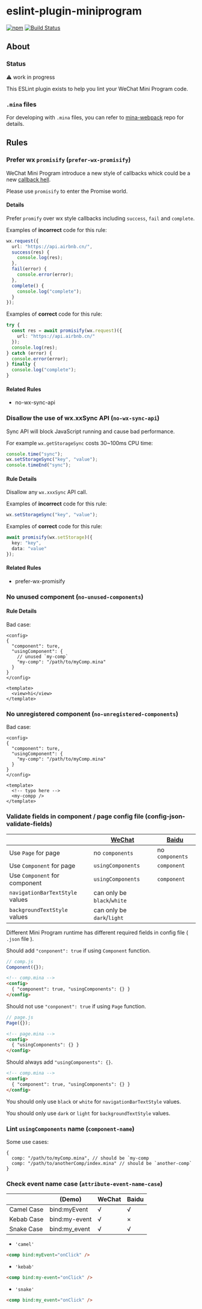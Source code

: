 # eslint-plugin-miniprogram

[![npm](https://img.shields.io/npm/v/eslint-plugin-miniprogram.svg)](https://www.npmjs.com/package/eslint-plugin-miniprogram)
[![Build Status](https://travis-ci.com/airbnb/eslint-plugin-miniprogram.svg?branch=master)](https://travis-ci.com/airbnb/eslint-plugin-miniprogram)

## About

### Status

⚠️ work in progress

This ESLint plugin exists to help you lint your WeChat Mini Program code.

### `.mina` files

For developing with `.mina` files, you can refer to [mina-webpack](https://github.com/tinajs/mina-webpack) repo for details.

## Rules

### Prefer wx `promisify` (`prefer-wx-promisify`)

WeChat Mini Program introduce a new style of callbacks whick could be a new
[callback hell](http://callbackhell.com/).

Please use `promisify` to enter the Promise world.

#### Details

Prefer `promify` over wx style callbacks including `success`, `fail` and `complete`.

Examples of **incorrect** code for this rule:

```ts
wx.request({
  url: "https://api.airbnb.cn/",
  success(res) {
    console.log(res);
  },
  fail(error) {
    console.error(error);
  },
  complete() {
    console.log("complete");
  }
});
```

Examples of **correct** code for this rule:

```ts
try {
  const res = await promisify(wx.request)({
    url: "https://api.airbnb.cn/"
  });
  console.log(res);
} catch (error) {
  console.error(error);
} finally {
  console.log("complete");
}
```

#### Related Rules

- no-wx-sync-api

### Disallow the use of wx.xxSync API (`no-wx-sync-api`)

Sync API will block JavaScript running and cause bad performance.

For example `wx.getStorageSync` costs 30~100ms CPU time:

```ts
console.time("sync");
wx.setStorageSync("key", "value");
console.timeEnd("sync");
```

#### Rule Details

Disallow any `wx.xxxSync` API call.

Examples of **incorrect** code for this rule:

```ts
wx.setStorageSync("key", "value");
```

Examples of **correct** code for this rule:

```ts
await promisify(wx.setStorage)({
  key: "key",
  data: "value"
});
```

#### Related Rules

- prefer-wx-promisify

### No unused component (`no-unused-components`)

#### Rule Details

Bad case:

```vue
<config>
{
  "component": ture,
  "usingComponent": {
    // unused `my-comp`
    "my-comp": "/path/to/myComp.mina"
  }
}
</config>

<template>
  <view>hi</view>
</template>
```

### No unregistered component (`no-unregistered-components`)

Bad case:

```vue
<config>
{
  "component": ture,
  "usingComponent": {
    "my-comp": "/path/to/myComp.mina"
  }
}
</config>

<template>
  <!-- typo here -->
  <my-compp />
</template>
```

### Validate fields in component / page config file (config-json-validate-fields)

|                                 | [WeChat](https://developers.weixin.qq.com/miniprogram/dev/framework/custom-component/component.html#%E4%BD%BF%E7%94%A8-component-%E6%9E%84%E9%80%A0%E5%99%A8%E6%9E%84%E9%80%A0%E9%A1%B5%E9%9D%A2) | [Baidu](https://smartprogram.baidu.com/docs/develop/framework/custom-component_comp/#%E4%BD%BF%E7%94%A8-Component-%E6%9E%84%E9%80%A0%E5%99%A8%E6%9E%84%E9%80%A0%E9%A1%B5%E9%9D%A2) |
| ------------------------------- | ------------------------------------------------------------------------------------------------------------------------------------------------------------------------------------------------- | ---------------------------------------------------------------------------------------------------------------------------------------------------------------------------------- |
| Use `Page` for page             | no `components`                                                                                                                                                                                   | no `components`                                                                                                                                                                    |
| Use `Component` for page        | `usingComponents`                                                                                                                                                                                 | `component`                                                                                                                                                                        |
| Use `Component` for component   | `usingComponents`                                                                                                                                                                                 | `component`                                                                                                                                                                        |
| `navigationBarTextStyle` values | can only be `black`/`white`                                                                                                                                                                       |
| `backgroundTextStyle` values    | can only be `dark`/`light`                                                                                                                                                                        |

Different Mini Program runtime has different required fields in config file ( `.json` file ).

Should add `"conponent": true` if using `Component` function.

```ts
// comp.js
Component({});
```

```html
<!-- comp.mina -->
<config>
  { "component": true, "usingComponents": {} }
</config>
```

Should not use `"conponent": true` if using `Page` function.

```ts
// page.js
Page({});
```

```html
<!-- page.mina -->
<config>
  { "usingComponents": {} }
</config>
```

Should always add `"usingComponents": {}`.

```html
<!-- comp.mina -->
<config>
  { "component": true, "usingComponents": {} }
</config>
```

You should only use `black` or `white` for `navigationBarTextStyle` values.

You should only use `dark` or `light` for `backgroundTextStyle` values.

### Lint `usingComponents` name (`component-name`)

Some use cases:

```json5
{
  comp: "/path/to/myComp.mina", // should be `my-comp
  comp: "/path/to/anotherComp/index.mina" // should be `another-comp`
}
```

### Check event name case (`attribute-event-name-case`)

|            | (Demo)        | WeChat | Baidu |
| ---------- | ------------- | ------ | ----- |
| Camel Case | bind:myEvent  | √      | √     |
| Kebab Case | bind:my-event | √      | ×     |
| Snake Case | bind:my_event | √      | √     |

- `'camel'`

```html
<comp bind:myEvent="onClick" />
```

- `'kebab'`

```html
<comp bind:my-event="onClick" />
```

- `'snake'`

```html
<comp bind:my_event="onClick" />
```

